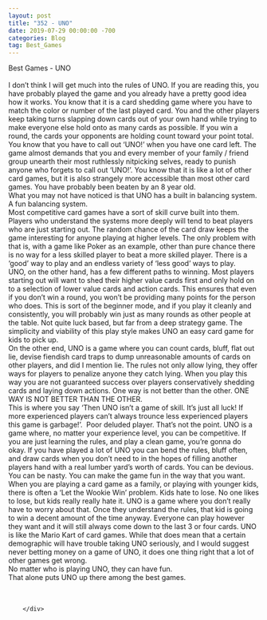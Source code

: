 ```yaml
---
layout: post
title: "352 - UNO"
date: 2019-07-29 00:00:00 -700
categories: Blog
tag: Best_Games
---
```


<div class="blog-content">
				<div class="paragraph"><span><span>Best Games - UNO</span></span><br><span></span><br><span><span>I don&rsquo;t think I will get much into the rules of UNO. If you are reading this, you have probably played the game and you already have a pretty good idea how it works. You know that it is a card shedding game where you have to match the color or number of the last played card. You and the other players keep taking turns slapping down cards out of your own hand while trying to make everyone else hold onto as many cards as possible. If you win a round, the cards your opponents are holding count toward your point total. You know that you have to call out &lsquo;UNO!&rsquo; when you have one card left. The game almost demands that you and every member of your family / friend group unearth their most ruthlessly nitpicking selves, ready to punish anyone who forgets to call out &lsquo;UNO!&rsquo;. You know that it is like a lot of other card games, but it is also strangely more accessible than most other card games. You have probably been beaten by an 8 year old.</span></span><br><span></span><span><span>What you may not have noticed is that UNO has a built in balancing system. A fun balancing system.&nbsp;</span></span><br><span></span><span><span>Most competitive card games have a sort of skill curve built into them. Players who understand the systems more deeply will tend to beat players who are just starting out. The random chance of the card draw keeps the game interesting for anyone playing at higher levels. The only problem with that is, with a game like Poker as an example, other than pure chance there is no way for a less skilled player to beat a more skilled player. There is a &lsquo;good&rsquo; way to play and an endless variety of &lsquo;less good&rsquo; ways to play.&nbsp;</span></span><br><span></span><span><span>UNO, on the other hand, has a few different paths to winning. Most players starting out will want to shed their higher value cards first and only hold on to a selection of lower value cards and action cards. This ensures that even if you don&rsquo;t win a round, you won&rsquo;t be providing many points for the person who does. This is sort of the beginner mode, and if you play it cleanly and consistently, you will probably win just as many rounds as other people at the table. Not quite luck based, but far from a deep strategy game. The simplicity and viability of this play style makes UNO an easy card game for kids to pick up.</span></span><br><span></span><span><span>On the other end, UNO is a game where you can count cards, bluff, flat out lie, devise fiendish card traps to dump unreasonable amounts of cards on other players, and did I mention lie. The rules not only allow lying, they offer ways for players to penalize anyone they catch lying. When you play this way you are not guaranteed success over players conservatively shedding cards and laying down actions. One way is not better than the other. ONE WAY IS NOT BETTER THAN THE OTHER.</span></span><br><span></span><span><span>This is where you say &lsquo;Then UNO isn&rsquo;t a game of skill. It&rsquo;s just all luck! If more experienced players can&rsquo;t always trounce less experienced players this game is garbage!&rsquo;.&nbsp; Poor deluded player. That&rsquo;s not the point. UNO is a game where, no matter your experience level, you can be competitive. If you are just learning the rules, and play a clean game, you&rsquo;re gonna do okay. If you have played a lot of UNO you can bend the rules, bluff often, and draw cards when you don&rsquo;t need to in the hopes of filling another players hand with a real lumber yard&rsquo;s worth of cards. You can be devious. You can be nasty. You can make the game fun in the way that you want.</span></span><br><span></span><span><span>When you are playing a card game as a family, or playing with younger kids, there is often a &lsquo;Let the Wookie Win&rsquo; problem. Kids hate to lose. No one likes to lose, but kids really really hate it. UNO is a game where you don&rsquo;t really have to worry about that. Once they understand the rules, that kid is going to win a decent amount of the time anyway. Everyone can play however they want and it will still always come down to the last 3 or four cards. UNO is like the Mario Kart of card games. While that does mean that a certain demographic will have trouble taking UNO seriously, and I would suggest never betting money on a game of UNO, it does one thing right that a lot of other games get wrong.</span></span><br><span></span><span><span>No matter who is playing UNO, they can have fun.</span></span><br><span></span><span><span>That alone puts UNO up there among the best games.</span></span><br><span></span><br>&#8203;</div>

		</div>
        